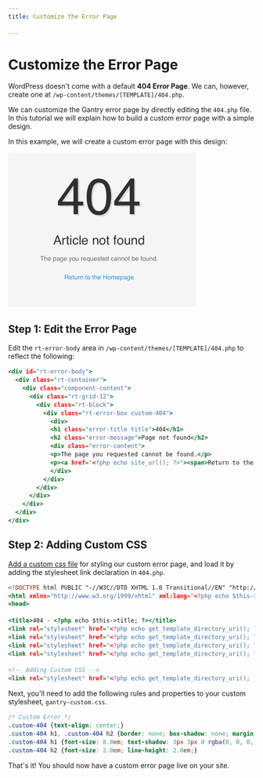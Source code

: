 ```yaml
---
title: Customize the Error Page

---
```


Customize the Error Page
========================
WordPress doesn't come with a default **404 Error Page**. We can, however, create one at `/wp-content/themes/[TEMPLATE]/404.php`.

We can customize the Gantry error page by directly editing the `404.php` file. In this tutorial we will explain how to build a custom error page with a simple design.

In this example, we will create a custom error page with this design:

![](assets/custom-404.jpg)


Step 1: Edit the Error Page
---------------------------
Edit the `rt-error-body` area in `/wp-content/themes/[TEMPLATE]/404.php` to reflect the following:

~~~ .html
<div id="rt-error-body">
  <div class="rt-container">
    <div class="component-content">
      <div class="rt-grid-12">
        <div class="rt-block">
          <div class="rt-error-box custom-404">
            <div>
            <h1 class="error-title title">404</h1>
            <h2 class="error-message">Page not found</h2>
            <div class="error-content">
            <p>The page you requested cannot be found.</p>
            <p><a href="<?php echo site_url(); ?>"><span>Return to the Homepage</span></a></p>
            </div>
          </div>
        </div>
      </div>
    </div>
  </div>
</div>
~~~


Step 2: Adding Custom CSS
-------------------------
[Add a custom css file](custom_stylesheet.md) for styling our custom error page, and load it by adding the stylesheet link declaration in `404.php`.

~~~ .html
<!DOCTYPE html PUBLIC "-//W3C//DTD XHTML 1.0 Transitional//EN" "http://www.w3.org/TR/xhtml1/DTD/xhtml1-transitional.dtd">
<html xmlns="http://www.w3.org/1999/xhtml" xml:lang="<?php echo $this->language; ?>" lang="<?php echo $this->language; ?>" dir="<?php echo $this->direction; ?>">
<head>

<title>404 - <?php echo $this->title; ?></title>
<link rel="stylesheet" href="<?php echo get_template_directory_uri(); ?>/css/gantry-compiled.css" type="text/css" />
<link rel="stylesheet" href="<?php echo get_template_directory_uri(); ?>/css/fusionmenu.css" type="text/css" />
<link rel="stylesheet" href="<?php echo get_template_directory_uri(); ?>/css/typography.css" type="text/css" />
<link rel="stylesheet" href="<?php echo get_template_directory_uri(); ?>/css/font-awesome.css" type="text/css" />

<!-- Adding Custom CSS -->
<link rel="stylesheet" href="<?php echo get_template_directory_uri(); ?>/css/gantry-custom.css" type="text/css" />
~~~

Next, you'll need to add the following rules and properties to your custom stylesheet, `gantry-custom.css`.

~~~ .css
/* Custom Error */
.custom-404 {text-align: center;}
.custom-404 h1, .custom-404 h2 {border: none; box-shadow: none; margin: 0; padding: 0;}
.custom-404 h1 {font-size: 8.0em; text-shadow: 3px 3px 0 rgba(0, 0, 0, 0.1);}
.custom-404 h2 {font-size: 2.0em; line-height: 2.0em;}
~~~

That's it! You should now have a custom error page live on your site.
